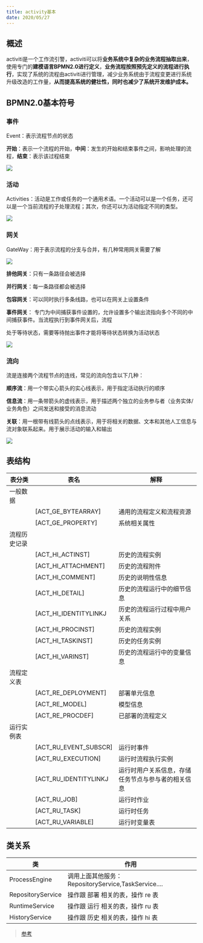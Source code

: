 ```yaml
---
title: activity基本
date: 2020/05/27
---
```




## 概述

activiti是一个工作流引警，activiti可以将**业务系统中复杂的业务流程抽取出来**，使用专门的**建模语言BPMN2.0进行定义**，**业务流程按照预先定义的流程进行执行**，实现了系统的流程由activiti进行管理，减少业务系统由于流程变更进行系统升级改造的工作量，**从而提高系统的健壮性，同时也减少了系统开发维护成本。**



## BPMN2.0基本符号

### 事件

Event：表示流程节点的状态

**开始**：表示一个流程的开始，**中间**：发生的开始和结束事件之间，影响处理的流程，**结束**：表示该过程结束

![](https://cwh6-bucket.oss-cn-shanghai.aliyuncs.com/bk/image-20240309230004058.png)

### 活动

Activities：活动是工作或任务的一个通用术语。一个活动可以是一个任务，还可以是一个当前流程的子处理流程；其次，你还可以为活动指定不同的类型。

![](https://cwh6-bucket.oss-cn-shanghai.aliyuncs.com/bk/image-20240309230217189.png)

### 网关

GateWay：用于表示流程的分支与合并，有几种常用网关需要了解

![](https://cwh6-bucket.oss-cn-shanghai.aliyuncs.com/bk/image-20240309230250986.png)

**排他网关**：只有一条路径会被选择

**并行网关**：每一条路径都会被选择

**包容网关**：可以同时执行多条线路，也可以在网关上设置条件

**事件网关**： 专门为中间捕获事件设置的，允许设置多个输出流指向多个不同的中间捕获事件。当流程执行到事件网关后，流程

处于等待状态，需要等待抛出事件才能将等待状态转换为活动状态

![](https://cwh6-bucket.oss-cn-shanghai.aliyuncs.com/bk/image-20240309230553384.png)

### 流向

流是连接两个流程节点的连线，常见的流向包含以下几种：

**顺序流**：用一个带实心箭头的实心线表示，用于指定活动执行的顺序

**信息流**：用一条带箭头的虚线表示，用于描述两个独立的业务参与者（业务实体/业务角色）之间发送和接受的消息流动

**关联**：用一根带有线箭头的点线表示，用于将相关的数据、文本和其他人工信息与流对象联系起来。用于展示活动的输入和输出

![](https://cwh6-bucket.oss-cn-shanghai.aliyuncs.com/bk/image-20240309230803922.png)



## 表结构

| 表分类       | 表名                  | 解释                                               |
| ------------ | --------------------- | -------------------------------------------------- |
| 一般数据     |                       |                                                    |
|              | [ACT_GE_BYTEARRAY]    | 通用的流程定义和流程资源                           |
|              | [ACT_GE_PROPERTY]     | 系统相关属性                                       |
| 流程历史记录 |                       |                                                    |
|              | [ACT_HI_ACTINST]      | 历史的流程实例                                     |
|              | [ACT_HI_ATTACHMENT]   | 历史的流程附件                                     |
|              | [ACT_HI_COMMENT]      | 历史的说明性信息                                   |
|              | [ACT_HI_DETAIL]       | 历史的流程运行中的细节信息                         |
|              | [ACT_HI_IDENTITYLINKJ | 历史的流程运行过程中用户关系                       |
|              | [ACT_HI_PROCINST]     | 历史的流程实例                                     |
|              | [ACT_HI_TASKINST]     | 历史的任务实例                                     |
|              | [ACT_HI_VARINST]      | 历史的流程运行中的变量信息                         |
| 流程定义表   |                       |                                                    |
|              | [ACT_RE_DEPLOYMENT]   | 部署单元信息                                       |
|              | [ACT_RE_MODEL]        | 模型信息                                           |
|              | [ACT_RE_PROCDEF]      | 已部署的流程定义                                   |
| 运行实例表   |                       |                                                    |
|              | [ACT_RU_EVENT_SUBSCR] | 运行时事件                                         |
|              | [ACT_RU_EXECUTION]    | 运行时流程执行实例                                 |
|              | [ACT_RU_IDENTITYLINKJ | 运行时用户关系信息，存储任务节点与参与者的相关信息 |
|              | [ACT_RU_JOB]          | 运行时作业                                         |
|              | [ACT_RU_TASK]         | 运行时任务                                         |
|              | [ACT_RU_VARIABLE]     | 运行时变量表                                       |


## 类关系

| 类                | 作用                                                 |
| ----------------- | ---------------------------------------------------- |
| ProcessEngine     | 调用上面其他服务： RepositoryService,TaskService.... |
| RepositoryService | 操作跟 部署 相关的表，操作 re 表                     |
| RuntimeService    | 操作跟 运行 相关的表，操作 ru 表                     |
| HistoryService    | 操作跟 历史 相关的表，操作 hi 表                     |



> [参考](https://blog.csdn.net/qq_61544409/article/details/129719335)